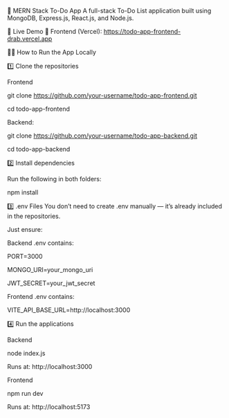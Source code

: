 


📝 MERN Stack To-Do App
A full-stack To-Do List application built using MongoDB, Express.js, React.js, and Node.js.

🚀 Live Demo
🔗 Frontend (Vercel): https://todo-app-frontend-drab.vercel.app

🧑‍💻 How to Run the App Locally

1️⃣ Clone the repositories

Frontend

git clone https://github.com/your-username/todo-app-frontend.git

cd todo-app-frontend

Backend:


git clone https://github.com/your-username/todo-app-backend.git

cd todo-app-backend

2️⃣ Install dependencies

Run the following in both folders:

npm install

3️⃣ .env Files
You don’t need to create .env manually — it’s already included in the repositories.

Just ensure:

Backend .env contains:


PORT=3000

MONGO_URI=your_mongo_uri

JWT_SECRET=your_jwt_secret

Frontend .env contains:


VITE_API_BASE_URL=http://localhost:3000

4️⃣ Run the applications

Backend

node index.js

Runs at: http://localhost:3000

Frontend

npm run dev

Runs at: http://localhost:5173
